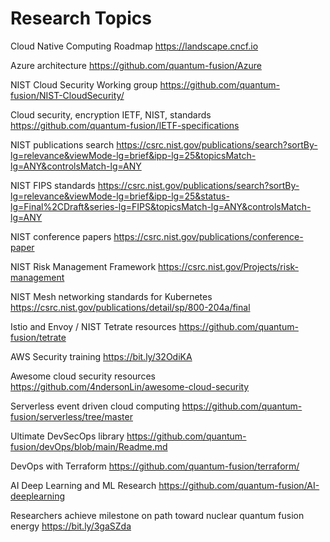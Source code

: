 # Research Topics

Cloud Native Computing Roadmap 
https://landscape.cncf.io

Azure architecture 
https://github.com/quantum-fusion/Azure

NIST Cloud Security Working group 
https://github.com/quantum-fusion/NIST-CloudSecurity/

Cloud security, encryption IETF, NIST, standards
https://github.com/quantum-fusion/IETF-specifications

NIST publications search 
https://csrc.nist.gov/publications/search?sortBy-lg=relevance&viewMode-lg=brief&ipp-lg=25&topicsMatch-lg=ANY&controlsMatch-lg=ANY

NIST FIPS standards 
https://csrc.nist.gov/publications/search?sortBy-lg=relevance&viewMode-lg=brief&ipp-lg=25&status-lg=Final%2CDraft&series-lg=FIPS&topicsMatch-lg=ANY&controlsMatch-lg=ANY

NIST conference papers 
https://csrc.nist.gov/publications/conference-paper

NIST Risk Management Framework
https://csrc.nist.gov/Projects/risk-management

NIST Mesh networking standards for Kubernetes 
https://csrc.nist.gov/publications/detail/sp/800-204a/final

Istio and Envoy / NIST Tetrate resources
https://github.com/quantum-fusion/tetrate

AWS Security training
https://bit.ly/32OdiKA

Awesome cloud security resources
https://github.com/4ndersonLin/awesome-cloud-security

Serverless event driven cloud computing 
https://github.com/quantum-fusion/serverless/tree/master

Ultimate DevSecOps library
https://github.com/quantum-fusion/devOps/blob/main/Readme.md

DevOps with Terraform
https://github.com/quantum-fusion/terraform/

AI Deep Learning and ML Research
https://github.com/quantum-fusion/AI-deeplearning

Researchers achieve milestone on path toward nuclear quantum fusion energy
https://bit.ly/3gaSZda


